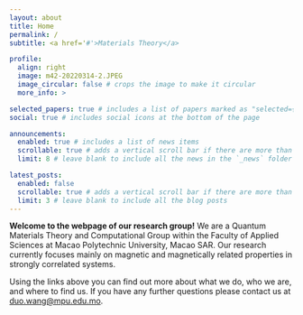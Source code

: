 ```yaml
---
layout: about
title: Home
permalink: /
subtitle: <a href='#'>Materials Theory</a>

profile:
  align: right
  image: m42-20220314-2.JPEG
  image_circular: false # crops the image to make it circular
  more_info: >

selected_papers: true # includes a list of papers marked as "selected={true}"
social: true # includes social icons at the bottom of the page

announcements:
  enabled: true # includes a list of news items
  scrollable: true # adds a vertical scroll bar if there are more than 3 news items
  limit: 8 # leave blank to include all the news in the `_news` folder

latest_posts:
  enabled: false
  scrollable: true # adds a vertical scroll bar if there are more than 3 new posts items
  limit: 3 # leave blank to include all the blog posts
---
```



**Welcome to the webpage of our research group!**
We are a Quantum Materials Theory and Computational Group within the Faculty of Applied Sciences at Macao Polytechnic University, Macao SAR. Our research currently focuses mainly on magnetic and magnetically related properties in strongly correlated systems.

Using the links above you can find out more about what we do, who we are, and where to find us. If you have any further questions please contact us at <duo.wang@mpu.edu.mo>.


